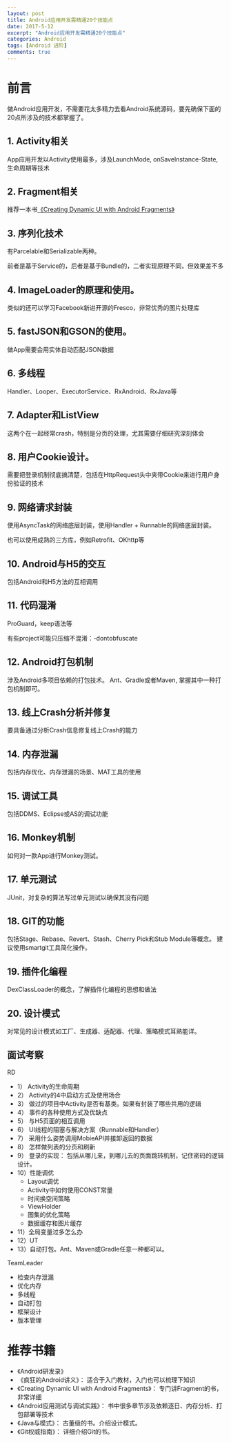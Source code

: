 ```yaml
---
layout: post
title: Android应用开发需精通20个技能点
date: 2017-5-12
excerpt: "Android应用开发需精通20个技能点"
categories: Android
tags: [Android 进阶]
comments: true
---
```


# 前言

做Android应用开发，不需要花太多精力去看Android系统源码，要先确保下面的20点所涉及的技术都掌握了。

## 1. Activity相关

App应用开发以Activity使用最多，涉及LaunchMode, onSaveInstance-State, 生命周期等技术

## 2. Fragment相关

推荐一本书[《Creating Dynamic UI with Android Fragments》](https://book.douban.com/subject/25796846/)

## 3. 序列化技术

有Parcelable和Serializable两种。

前者是基于Service的，后者是基于Bundle的，二者实现原理不同，但效果差不多

## 4. ImageLoader的原理和使用。

类似的还可以学习Facebook新进开源的Fresco，非常优秀的图片处理库

## 5. fastJSON和GSON的使用。

做App需要会用实体自动匹配JSON数据

## 6. 多线程

Handler、Looper、ExecutorService、RxAndroid、RxJava等

## 7. Adapter和ListView

这两个在一起经常crash，特别是分页的处理，尤其需要仔细研究深刻体会

## 8. 用户Cookie设计。

需要把登录机制彻底搞清楚，包括在HttpRequest头中夹带Cookie来进行用户身份验证的技术

## 9. 网络请求封装

使用AsyncTask的网络底层封装，使用Handler + Runnable的网络底层封装。

也可以使用成熟的三方库，例如Retrofit、OKhttp等

## 10. Android与H5的交互

包括Android和H5方法的互相调用

## 11. 代码混淆

ProGuard，keep语法等

有些project可能只压缩不混淆：-dontobfuscate

## 12. Android打包机制

涉及Android多项目依赖的打包技术。 Ant、Gradle或者Maven, 掌握其中一种打包机制即可。

## 13. 线上Crash分析并修复

要具备通过分析Crash信息修复线上Crash的能力

## 14. 内存泄漏

包括内存优化、内存泄漏的场景、MAT工具的使用

## 15. 调试工具

包括DDMS、Eclipse或AS的调试功能

## 16. Monkey机制

如何对一款App进行Monkey测试。

## 17. 单元测试

JUnit，对复杂的算法写过单元测试以确保其没有问题

## 18. GIT的功能

包括Stage、Rebase、Revert、Stash、Cherry Pick和Stub Module等概念。 建议使用smartgit工具简化操作。

## 19. 插件化编程

DexClassLoader的概念，了解插件化编程的思想和做法

## 20. 设计模式

对常见的设计模式如工厂、生成器、适配器、代理、策略模式耳熟能详。

## 面试考察

RD

- 1） Activity的生命周期
- 2） Activity的4中启动方式及使用场合
- 3） 做过的项目中Activity是否有基类。如果有封装了哪些共用的逻辑
- 4） 事件的各种使用方式及优缺点
- 5） 与H5页面的相互调用
- 6） UI线程的阻塞与解决方案（Runnable和Handler）
- 7） 采用什么姿势调用MobieAPI并接卸返回的数据
- 8） 怎样做列表的分页和刷新
- 9） 登录的实现： 包括从哪儿来，到哪儿去的页面跳转机制，记住密码的逻辑设计。
- 10）性能调优
    - Layout调优
    - Activity中如何使用CONST常量
    - 时间换空间策略
    - ViewHolder
    - 图集的优化策略
    - 数据缓存和图片缓存
- 11）全局变量过多怎么办
- 12）UT
- 13）自动打包。Ant、Maven或Gradle任意一种都可以。

TeamLeader

- 检查内存泄漏
- 优化内存
- 多线程
- 自动打包
- 框架设计
- 版本管理

# 推荐书籍

- 《Android研发录》
- 《疯狂的Android讲义》： 适合于入门教材，入门也可以梳理下知识
- 《Creating Dynamic UI with Android Fragments》： 专门讲Fragment的书，非常详细 
- 《Android应用测试与调试实践》： 书中很多章节涉及依赖逐日、内存分析、打包部署等技术
- 《Java与模式》： 古董级的书。介绍设计模式。
- 《Git权威指南》： 详细介绍Git的书。




